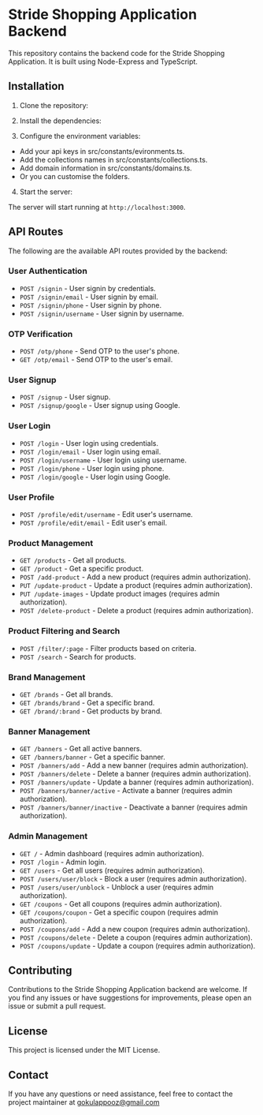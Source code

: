 # Stride Shopping Application Backend

This repository contains the backend code for the Stride Shopping Application. It is built using Node-Express and TypeScript.

## Installation

1. Clone the repository:


2. Install the dependencies:


3. Configure the environment variables:

- Add your api keys in src/constants/evironments.ts.
- Add the collections names in src/constants/collections.ts.
- Add domain information in src/constants/domains.ts.
- Or you can customise the folders.


4. Start the server:


The server will start running at `http://localhost:3000`.

## API Routes

The following are the available API routes provided by the backend:

### User Authentication

- `POST /signin` - User signin by credentials.
- `POST /signin/email` - User signin by email.
- `POST /signin/phone` - User signin by phone.
- `POST /signin/username` - User signin by username.

### OTP Verification

- `POST /otp/phone` - Send OTP to the user's phone.
- `GET /otp/email` - Send OTP to the user's email.

### User Signup

- `POST /signup` - User signup.
- `POST /signup/google` - User signup using Google.

### User Login

- `POST /login` - User login using credentials.
- `POST /login/email` - User login using email.
- `POST /login/username` - User login using username.
- `POST /login/phone` - User login using phone.
- `POST /login/google` - User login using Google.

### User Profile

- `POST /profile/edit/username` - Edit user's username.
- `POST /profile/edit/email` - Edit user's email.

### Product Management

- `GET /products` - Get all products.
- `GET /product` - Get a specific product.
- `POST /add-product` - Add a new product (requires admin authorization).
- `PUT /update-product` - Update a product (requires admin authorization).
- `PUT /update-images` - Update product images (requires admin authorization).
- `POST /delete-product` - Delete a product (requires admin authorization).

### Product Filtering and Search

- `POST /filter/:page` - Filter products based on criteria.
- `POST /search` - Search for products.

### Brand Management

- `GET /brands` - Get all brands.
- `GET /brands/brand` - Get a specific brand.
- `GET /brand/:brand` - Get products by brand.

### Banner Management

- `GET /banners` - Get all active banners.
- `GET /banners/banner` - Get a specific banner.
- `POST /banners/add` - Add a new banner (requires admin authorization).
- `POST /banners/delete` - Delete a banner (requires admin authorization).
- `POST /banners/update` - Update a banner (requires admin authorization).
- `POST /banners/banner/active` - Activate a banner (requires admin authorization).
- `POST /banners/banner/inactive` - Deactivate a banner (requires admin authorization).

### Admin Management

- `GET /` - Admin dashboard (requires admin authorization).
- `POST /login` - Admin login.
- `GET /users` - Get all users (requires admin authorization).
- `POST /users/user/block` - Block a user (requires admin authorization).
- `POST /users/user/unblock` - Unblock a user (requires admin authorization).
- `GET /coupons` - Get all coupons (requires admin authorization).
- `GET /coupons/coupon` - Get a specific coupon (requires admin authorization).
- `POST /coupons/add` - Add a new coupon (requires admin authorization).
- `POST /coupons/delete` - Delete a coupon (requires admin authorization).
- `POST /coupons/update` - Update a coupon (requires admin authorization).


## Contributing

Contributions to the Stride Shopping Application backend are welcome. If you find any issues or have suggestions for improvements, please open an issue or submit a pull request.

## License

This project is licensed under the MIT License.

## Contact

If you have any questions or need assistance, feel free to contact the project maintainer at gokulappooz@gmail.com

